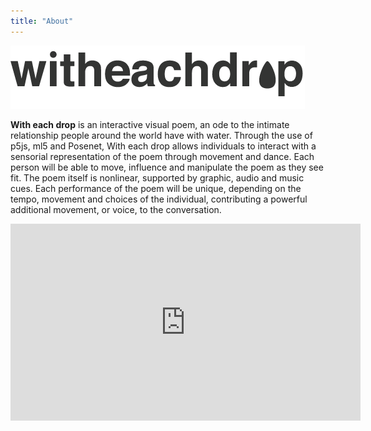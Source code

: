 ```yaml
---
title: "About"
---
```

![logo](/images/cropped-logo-grey.png)

**With each drop** is an interactive visual poem, an ode to the intimate relationship people around the world have with water. Through the use of p5js, ml5 and Posenet, With each drop allows individuals to interact with a sensorial representation of the poem through movement and dance. Each person will be able to move, influence and manipulate the poem as they see fit. The poem itself is nonlinear, supported by graphic, audio and music cues. Each performance of the poem will be unique, depending on the tempo, movement and choices of the individual, contributing a powerful additional movement, or voice, to the conversation.

<iframe width="560" height="315" src="https://www.youtube.com/embed/DTR8taC0cWc" title="YouTube video player" frameborder="0" allow="accelerometer; autoplay; clipboard-write; encrypted-media; gyroscope; picture-in-picture" allowfullscreen></iframe>
